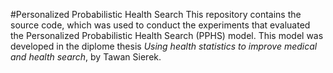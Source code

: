 #Personalized Probabilistic Health Search
This repository contains the source code, which was used to conduct the
experiments that evaluated the Personalized Probabilistic Health Search (PPHS)
model. This model was developed in the diplome thesis _Using health statistics to improve medical and health search_, by Tawan Sierek.
